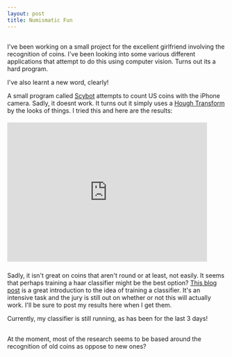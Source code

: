 ```yaml
---
layout: post
title: Numismatic Fun
---
```


##
I've been working on a small project for the excellent girlfriend involving the recognition of coins. I've been looking into some various different applications that attempt to do this using computer vision. Turns out its a hard program.

I've also learnt a new word, clearly!

A small program called [Scybot](http://itunes.apple.com/gb/app/scybot-coin-counter/id445453916?mt=8) attempts to count US coins with the iPhone camera. Sadly, it doesnt work. It turns out it simply uses a [Hough Transform](http://en.wikipedia.org/wiki/Hough_transform) by the looks of things. I tried this and here are the results:

####
<iframe width="460" height="320" src="http://www.youtube.com/embed/CPrVdBdsglQ" frameborder="0" allowfullscreen></iframe>

###
Sadly, it isn't great on coins that aren't round or at least, not easily. It seems that perhaps training a haar classifier might be the best option? [This blog post](http://achuwilson.wordpress.com/2011/07/01/create-your-own-haar-classifier-for-detecting-objects-in-opencv/) is a great introduction to the idea of training a classifier. It's an intensive task and the jury is still out on whether or not this will actually work. I'll be sure to post my results here when I get them.

Currently, my classifier is still running, as has been for the last 3 days!

##
At the moment, most of the research seems to be based around the recognition of old coins as oppose to new ones?

